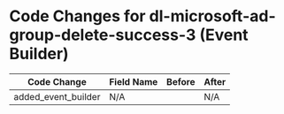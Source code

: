 # Code Changes for dl-microsoft-ad-group-delete-success-3 (Event Builder)

| Code Change | Field Name | Before | After |
|-------------|------------|--------|-------|
| added_event_builder | N/A |  | N/A |